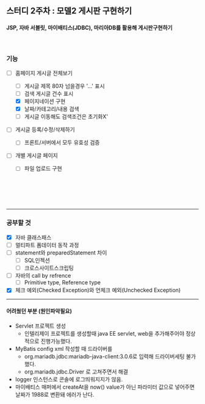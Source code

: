 ## 스터디 2주차  : 모델2 게시판 구현하기

#### JSP, 자바 서블릿, 마이배티스(JDBC), 마리아DB를 활용해 게시판구현하기
<br />

### 기능

- [ ] 홈페이지 게시글 전체보기

  - [ ] 게시글 제목 80자 넘을경우 '...' 표시
  - [ ] 검색 게시글 건수 표시
  - [x] 페이지네이션 구현
  - [x] 날짜/카테고리/내용 검색
  - [ ] 게시글 이동해도 검색조건은 초기화X'

- [ ] 게시글 등록/수정/삭제하기

  - [ ] 프론트/서버에서 모두 유효성 검증

- [ ] 개별 게시글 페이지

  - [ ] 파일 업로드 구현

<br/>
<br/>
<br/>
<br/>

___

### 공부할 것

- [x] 자바 클래스패스 
- [ ] 멀티파트 폼데이터 동작 과정
- [ ] statement와 preparedStatement 차이
  - [ ] SQL인젝션
  - [ ] 크로스사이트스크립팅
- [ ] 자바의 call by refrence
  - [ ] Primitive type, Reference type
 - [x] 체크 예외(Checked Exception)와 언체크 예외(Unchecked Exception)  

___
#### 어려웠던 부분 (원인파악필요)
- Servlet 프로젝트 생성
  - 인텔리제이 프로젝트를 생성할때 java EE servlet, web을 추가해주어야 정상적으로 진행가능했다.
- MyBatis config xml 작성할 때 드라이버를
  - org.mariadb.jdbc:mariadb-java-client:3.0.6로 입력해 드라이버세팅 불가했다.
  - org.mariadb.jdbc.Driver 로 고쳐주면서 해결
- logger 인스턴스로 콘솔에 로그띄워지지가 않음.
- 마이배티스 매퍼에서 createAt을 now() value가 아닌 파라미터 값으로 넣어주면 날짜가 1988로 변환돼 에러가 난다.
